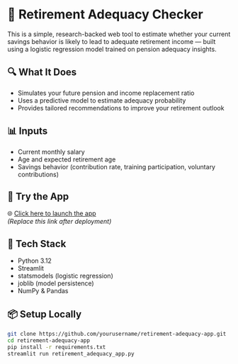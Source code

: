 # 💼 Retirement Adequacy Checker

This is a simple, research-backed web tool to estimate whether your current savings behavior is likely to lead to adequate retirement income — built using a logistic regression model trained on pension adequacy insights.

## 🔍 What It Does

- Simulates your future pension and income replacement ratio
- Uses a predictive model to estimate adequacy probability
- Provides tailored recommendations to improve your retirement outlook

## 📊 Inputs

- Current monthly salary
- Age and expected retirement age
- Savings behavior (contribution rate, training participation, voluntary contributions)

## 🚀 Try the App

🌐 [Click here to launch the app](https://yourusername-retirement-app.streamlit.app)  
*(Replace this link after deployment)*

## 🧰 Tech Stack

- Python 3.12
- Streamlit
- statsmodels (logistic regression)
- joblib (model persistence)
- NumPy & Pandas

## 📦 Setup Locally

```bash
git clone https://github.com/yourusername/retirement-adequacy-app.git
cd retirement-adequacy-app
pip install -r requirements.txt
streamlit run retirement_adequacy_app.py